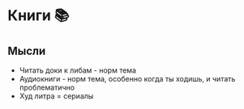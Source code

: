 # Книги 📚

## Мысли

- Читать доки к либам - норм тема
- Аудиокниги - норм тема, особенно когда ты ходишь, и читать проблематично
- Худ литра = сериалы